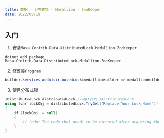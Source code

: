 ```yaml
---
title: 数据 - 分布式锁 - Medallion - ZooKeeper
date: 2022/08/19
---
```


## 入门

1. 安装`Masa.Contrib.Data.DistributedLock.Medallion.ZooKeeper`

``` shell
dotnet add package Masa.Contrib.Data.DistributedLock.Medallion.ZooKeeper
```

2. 修改类`Program`

``` C#
builder.Services.AddDistributedLock(medallionBuilder => medallionBuilder.UseZooKeeper("Replace your ZooKeeper connectionString"));
```

3. 使用分布式锁

``` C#
IDistributedLock distributedLock;//从DI获取`IDistributedLock`
using (var lockObj = distributedLock.TryGet("Replace Your Lock Name"))
{
    if (lockObj != null)
    {
        // todo: The code that needs to be executed after acquiring the distributed lock
    }
}
```